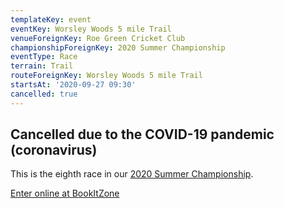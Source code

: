 ```yaml
---
templateKey: event
eventKey: Worsley Woods 5 mile Trail
venueForeignKey: Roe Green Cricket Club
championshipForeignKey: 2020 Summer Championship
eventType: Race
terrain: Trail
routeForeignKey: Worsley Woods 5 mile Trail
startsAt: '2020-09-27 09:30'
cancelled: true
---
```

## Cancelled due to the COVID-19 pandemic (coronavirus)

This is the eighth race in our [2020 Summer Championship](/championships/2020-summer-championship/).

[Enter online at BookItZone](https://bookitzone.com/paul_shier_2/2sjFFX)
